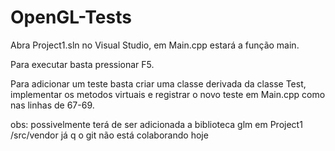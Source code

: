# OpenGL-Tests

Abra Project1.sln no Visual Studio, em Main.cpp estará a função main.

Para executar basta pressionar F5.

Para adicionar um teste basta criar uma classe derivada da classe Test, implementar os metodos virtuais e registrar o novo teste em Main.cpp como nas linhas de 67-69.

obs: possivelmente terá de ser adicionada a biblioteca glm em Project1 /src/vendor já q o git não está colaborando hoje
